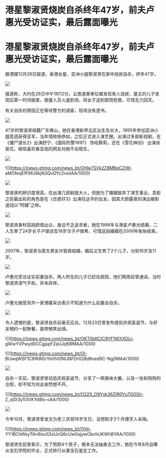 # 港星黎淑贤烧炭自杀终年47岁，前夫卢惠光受访证实，最后露面曝光

# 港星黎淑贤烧炭自杀终年47岁，前夫卢惠光受访证实，最后露面曝光

据港媒12月26日报道，香港女星、亚洲小姐黎淑贤在家中烧炭自杀，终年47岁。

![](https://inews.gtimg.com/news_bt/OD6qPCYF6gGJ6HR3WZwjIg92JX_sadhDgbTlrLHDQC3UMAA/1000)

报道称，大约在26日中午1时12分，云景道某单位被发现有人烧炭，屋主的儿子发现后第一时间报案，救援人员火速到场，将女子送到医院抢救，可惜无力回天。

有关自杀的原因正在等待警方的调查，现场没有遗书。

![](https://inews.gtimg.com/news_bt/OlKeAqecZ1kUY0JELBOjeQBA5gj5IUu6eZhDbB73biamIAA/1000)

47岁的黎淑贤祖籍广东佛山，她在香港新界北区出生及长大，1995年参加亚洲小姐竞选获得亚军，当年惜败杨恭如，之后正式进入演艺圈，出演过多部影视剧，在《僵尸道长2》出演舒宁、《国际刑警1997》
饰哈察莉，还在《雪花神剑》 出演余罂花，相信喜欢看亚视的网友对她不会陌生。

![](https://inews.gtimg.com/news_bt/OsGd7yQV7MU4iXS4c7PI9MjfFtQUeTq4iFqFjPzxzt804AA/1000)

![](https://inews.gtimg.com/news_bt/OHIe7SVk2Z8MBqCZiW-
aMOfeqEfFMU6kjN3QvDYc2voiIAA/1000)

![](https://inews.gtimg.com/news_bt/O9CleBMLqPAeHXxa4XquTWyM9qwQrKGAadLyWWjBLXQEEAA/1000)

黎淑贤的辨识度很高，仅出演几部剧就大火，但她为了婚姻放弃了演艺事业，息影之前最出彩的角色是在《古惑仔3》出演任达华的女友，因其大胆露骨的演出被影迷冠以“阿嫂”之称。

![](https://inews.gtimg.com/news_bt/OSd_SdQ9pkuTy0IdreDwmMb9k22U-4Zl46F4tUl2sAbwUAA/1000)

黎淑贤身材高挑颜值出众，身边不乏追求者，她在1998年与港星卢惠光结婚，二人生育了24岁长子卢俊谚及18岁次子卢俊希，可惜这段婚姻在2006年匆匆结束。

![](https://inews.gtimg.com/news_bt/OJ_tkFbTf3P0jvlNzGh8JwkIdgifygFipgTuzWgFcYtNgAA/1000)

2007年，黎淑贤与医生男友许智政结婚，婚后又生育了2个儿子，分别16岁及11岁。

![](https://inews.gtimg.com/news_bt/OYXgSbB1e2FRigi4iZYIYDE9UKmE609b-SQ0WSf50yCUoAA/1000)

卢惠光受访证实前妻自杀，两人所生的儿子已赶往医院，他们两周前曾通话，当时黎淑贤语气平和，并未异样。

![](https://inews.gtimg.com/news_bt/Ozz0V4S-PY2x_QdVY1EA90z-dxQgFwkeCdynykeAGmnXwAA/1000)

卢惠光接受另外一家港媒采访表示不知道为什么前妻会自杀。

![](https://inews.gtimg.com/news_bt/OLIZfb9ZAFTv8SrX22eb0MCfN-5a-H4_glYmP7fAvJtoEAA/1000)

令人遗憾的是，黎淑贤自杀前毫无征兆，12月23日曾发布提前庆祝圣诞节，与好友相约一起聚餐，面带微笑出镜。

![](https://inews.gtimg.com/news_bt/OKT0bKClC9YF1WXXDlJ-
gWwYVPwyd0CCgjspF2aUJqN9MAA/1000)

![](https://inews.gtimg.com/news_bt/OI-
BUwqWSF1C9fKRGrYeVhIONUNFDr028d8ved9C-Ng0MAA/1000)

![](https://inews.gtimg.com/news_bt/Om2oUhjzB0Z5g8CqmU5nXSfJYnVIwlV_mq0_vlIlRA1AwAA/1000)

自杀一天前，黎淑贤曾动态庆祝圣诞节，分享了一顿美味大餐，以及一张和狗狗的合照，却不知为何会突然想不开。

![](https://inews.gtimg.com/news_bt/O22X_O9Yxk36ZiR0Yu7GGSIr-
Z_xjDI3y1l3VKYd8Ix-cAA/1000)

![](https://inews.gtimg.com/news_bt/ODtIFkqshFfwMjsVmv5fh_leRshxFxpBxC8_TfbM6opSwAA/1000)

今年10月，黎淑贤曾发文为老三庆祝16岁生日，没想到才2个月便天人永隔。

![](https://inews.gtimg.com/news_bt/OVe-
YY1BChWsyTAn9issS3oUzQ6cUw0sjywObchUKWhBYAA/1000)

黎淑贤生前曾表示，为了照顾4个孩子，根本无法抽身去工作，她在今年8月自曝从宝石学院的毕业，正式转行从事宝石鉴定工作。

